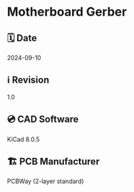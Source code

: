 # Motherboard Gerber

## 🗓️ Date
2024-09-10

## ℹ️ Revision
1.0

## 💿 CAD Software
KiCad 8.0.5

## 🏗️ PCB Manufacturer
PCBWay (2-layer standard)